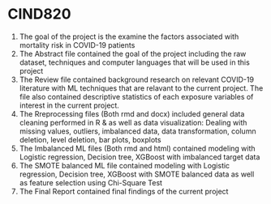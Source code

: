 # CIND820
1. The goal of the project is the examine the factors associated with mortality risk in COVID-19 patients
2. The Abstract file contained the goal of the project including the raw dataset, techniques and computer languages that will be used in this project
3. The Review file contained background research on relevant COVID-19 literature with ML techniques that are relavant to the current project. 
   The file also contained descriptive statistics of each exposure variables of interest in the current project.
4. The Rreprocessing files (Both rmd and docx) included general data cleaning performed in R & as well as data visualization:
   Dealing with missing values, outliers, imbalanced data, data transformation, column deletion, level deletion, bar plots, boxplots
5. The Imbalanced ML files (Both rmd and html) contained modeling with Logistic regression, Decision tree, XGBoost with imbalanced target data
6. The SMOTE balanced ML file contained modeling with Logistic regression, Decision tree, XGBoost with SMOTE balanced data as well as feature selection using Chi-Square Test
7. The Final Report contained final findings of the current project
